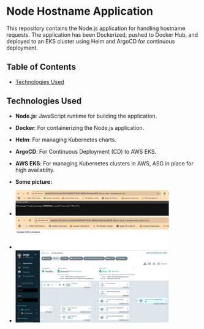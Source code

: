 # Node Hostname Application

This repository contains the Node.js application for handling hostname requests. The application has been Dockerized, pushed to Docker Hub, and deployed to an EKS cluster using Helm and ArgoCD for continuous deployment.

## Table of Contents

- [Technologies Used](#technologies-used)

## Technologies Used

- **Node.js**: JavaScript runtime for building the application.
- **Docker**: For containerizing the Node.js application.
- **Helm**: For managing Kubernetes charts.
- **ArgoCD**: For Continuous Deployment (CD) to AWS EKS.
- **AWS EKS**: For managing Kubernetes clusters in AWS, ASG in place for high availablity.

- **Some picture:** 
- <img src="image/img.png" alt="UI" width="400">
- <img src="image/img_1.png" alt="UI-1" width="400">
- <img src="image/img_2.png" alt="argocd" width="400">

